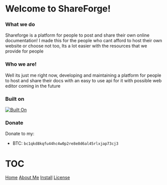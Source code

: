 # Welcome to ShareForge!

### What we do
Shareforge is a platform for people to post and share their own online documentation! I made this for the people who cant afford to host their own website or choose not too, Its a lot easier with the resources that we provide for people 

### Who we are!
Well its just me right now, developing and maintaining a platform for people to host and share their docs with an easy to use api for it with possible web editor coming in the future

### Built on
[![Built On](https://skillicons.dev/icons?i=git,docker,sqlite,bash,cloudflare,md,py,tailwind&perline=4)](https://shareforge.de)

### Donate
Donate to my:
- BTC: `bc1qkd8kqfu44hc4w0p2re8e8d6al45rlxjap73cj3`

# TOC

[Home](/)
[About Me](/about-me/)
[Install](/install/)
[License](/license/)
